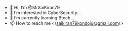 - 👋 Hi, I’m @MrSaiKiran79
- 👀 I’m interested in CyberSecurity...
- 🌱 I’m currently learning Btech...
- 📫 How to reach me </saikiran79kondoju@gmail.com/>

<!---
MrSaiKiran79/MrSaiKiran79 is a ✨ special ✨ repository because its `README.md` (this file) appears on your GitHub profile.
You can click the Preview link to take a look at your changes.
--->
